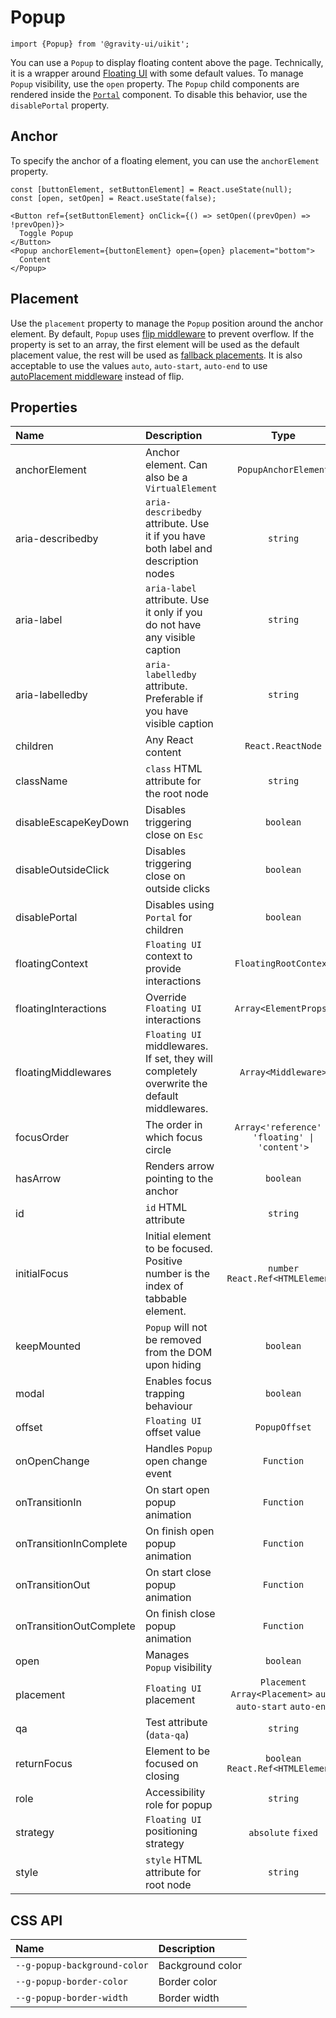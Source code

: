 <!--GITHUB_BLOCK-->

# Popup

<!--/GITHUB_BLOCK-->

```tsx
import {Popup} from '@gravity-ui/uikit';
```

You can use a `Popup` to display floating content above the page. Technically, it is a wrapper around [Floating UI](https://floating-ui.com) with some default values. To manage `Popup` visibility, use the `open` property.
The `Popup` child components are rendered inside the [`Portal`](../Portal) component. To disable this behavior, use the `disablePortal` property.

## Anchor

To specify the anchor of a floating element, you can use the `anchorElement` property.

<!--LANDING_BLOCK

<ExampleBlock
    code={`
const [buttonElement, setButtonElement] = React.useState(null);
const [open, setOpen] = React.useState(false);

<Button ref={setButtonElement} onClick={() => setOpen((prevOpen) => !prevOpen)}>
  Toggle Popup
</Button>
<Popup anchorElement={buttonElement} open={open} placement="bottom">
  Content
</Popup>
`}>
    <UIKitExamples.PopupAnchorExample/>
</ExampleBlock>

LANDING_BLOCK-->

<!--GITHUB_BLOCK-->

```tsx
const [buttonElement, setButtonElement] = React.useState(null);
const [open, setOpen] = React.useState(false);

<Button ref={setButtonElement} onClick={() => setOpen((prevOpen) => !prevOpen)}>
  Toggle Popup
</Button>
<Popup anchorElement={buttonElement} open={open} placement="bottom">
  Content
</Popup>
```

<!--/GITHUB_BLOCK-->

## Placement

Use the `placement` property to manage the `Popup` position around the anchor element.
By default, `Popup` uses [flip middleware](https://floating-ui.com/docs/flip) to prevent overflow.
If the property is set to an array, the first element will be used as the default placement value, the rest will be used as [fallback placements](https://floating-ui.com/docs/flip#fallbackplacements).
It is also acceptable to use the values `auto`, `auto-start`, `auto-end` to use [autoPlacement middleware](https://floating-ui.com/docs/autoPlacement) instead of flip.

<!--LANDING_BLOCK

<ExampleBlock
    code={`
const [boxElement, setBoxElement] = React.useState(null);

<div ref={setBoxElement} />
<Popup open anchorElement={boxElement} placement="top-start">Top Start</Popup>
<Popup open anchorElement={boxElement} placement="top">Top</Popup>
<Popup open anchorElement={boxElement} placement="top-end">Top End</Popup>
<Popup open anchorElement={boxElement} placement="right-start">Right Start</Popup>
<Popup open anchorElement={boxElement} placement="right">Right</Popup>
<Popup open anchorElement={boxElement} placement="right-end">Right End</Popup>
<Popup open anchorElement={boxElement} placement="bottom-end">Bottom End</Popup>
<Popup open anchorElement={boxElement} placement="bottom">Bottom</Popup>
<Popup open anchorElement={boxElement} placement="bottom-start">Bottom Start</Popup>
<Popup open anchorElement={boxElement} placement="left-end">Left End</Popup>
<Popup open anchorElement={boxElement} placement="left">Left</Popup>
<Popup open anchorElement={boxElement} placement="left-start">Left Start</Popup>
`}>
    <UIKitExamples.PopupPlacementExample/>
</ExampleBlock>

LANDING_BLOCK-->

## Properties

| Name                    | Description                                                                                |                             Type                              |    Default    |
| :---------------------- | :----------------------------------------------------------------------------------------- | :-----------------------------------------------------------: | :-----------: |
| anchorElement           | Anchor element. Can also be a `VirtualElement`                                             |                     `PopupAnchorElement`                      |               |
| aria-describedby        | `aria-describedby` attribute. Use it if you have both label and description nodes          |                           `string`                            |               |
| aria-label              | `aria-label` attribute. Use it only if you do not have any visible caption                 |                           `string`                            |               |
| aria-labelledby         | `aria-labelledby` attribute. Preferable if you have visible caption                        |                           `string`                            |               |
| children                | Any React content                                                                          |                       `React.ReactNode`                       |               |
| className               | `class` HTML attribute for the root node                                                   |                           `string`                            |               |
| disableEscapeKeyDown    | Disables triggering close on `Esc`                                                         |                           `boolean`                           |    `false`    |
| disableOutsideClick     | Disables triggering close on outside clicks                                                |                           `boolean`                           |    `false`    |
| disablePortal           | Disables using `Portal` for children                                                       |                           `boolean`                           |    `false`    |
| floatingContext         | `Floating UI` context to provide interactions                                              |                     `FloatingRootContext`                     |               |
| floatingInteractions    | Override `Floating UI` interactions                                                        |                     `Array<ElementProps>`                     |               |
| floatingMiddlewares     | `Floating UI` middlewares. If set, they will completely overwrite the default middlewares. |                      `Array<Middleware>`                      |               |
| focusOrder              | The order in which focus circle                                                            |        `Array<'reference' \| 'floating' \| 'content'>`        | `['content']` |
| hasArrow                | Renders arrow pointing to the anchor                                                       |                           `boolean`                           |    `false`    |
| id                      | `id` HTML attribute                                                                        |                           `string`                            |               |
| initialFocus            | Initial element to be focused. Positive number is the index of tabbable element.           |               `number` `React.Ref<HTMLElement>`               |               |
| keepMounted             | `Popup` will not be removed from the DOM upon hiding                                       |                           `boolean`                           |    `false`    |
| modal                   | Enables focus trapping behaviour                                                           |                           `boolean`                           |    `false`    |
| offset                  | `Floating UI` offset value                                                                 |                         `PopupOffset`                         |      `4`      |
| onOpenChange            | Handles `Popup` open change event                                                          |                          `Function`                           |               |
| onTransitionIn          | On start open popup animation                                                              |                          `Function`                           |               |
| onTransitionInComplete  | On finish open popup animation                                                             |                          `Function`                           |               |
| onTransitionOut         | On start close popup animation                                                             |                          `Function`                           |               |
| onTransitionOutComplete | On finish close popup animation                                                            |                          `Function`                           |               |
| open                    | Manages `Popup` visibility                                                                 |                           `boolean`                           |    `false`    |
| placement               | `Floating UI` placement                                                                    | `Placement` `Array<Placement>` `auto` `auto-start` `auto-end` |               |
| qa                      | Test attribute (`data-qa`)                                                                 |                           `string`                            |               |
| returnFocus             | Element to be focused on closing                                                           |              `boolean` `React.Ref<HTMLElement>`               |    `true`     |
| role                    | Accessibility role for popup                                                               |                           `string`                            |               |
| strategy                | `Floating UI` positioning strategy                                                         |                      `absolute` `fixed`                       |  `absolute`   |
| style                   | `style` HTML attribute for root node                                                       |                           `string`                            |               |

## CSS API

| Name                         | Description      |
| :--------------------------- | :--------------- |
| `--g-popup-background-color` | Background color |
| `--g-popup-border-color`     | Border color     |
| `--g-popup-border-width`     | Border width     |
